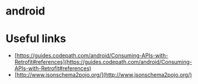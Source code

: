 # android


# Useful links
* [https://guides.codepath.com/android/Consuming-APIs-with-Retrofit#references](https://guides.codepath.com/android/Consuming-APIs-with-Retrofit#references)
* [http://www.jsonschema2pojo.org/](http://www.jsonschema2pojo.org/)
